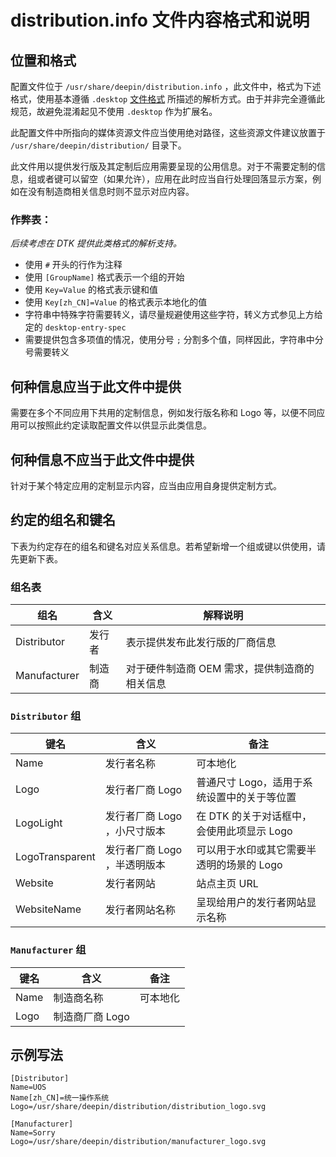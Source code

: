 # distribution.info 文件内容格式和说明

## 位置和格式

配置文件位于 `/usr/share/deepin/distribution.info` ，此文件中，格式为下述格式，使用基本遵循 `.desktop` [文件格式](https://specifications.freedesktop.org/desktop-entry-spec/latest/) 所描述的解析方式。由于并非完全遵循此规范，故避免混淆起见不使用 `.desktop` 作为扩展名。

此配置文件中所指向的媒体资源文件应当使用绝对路径，这些资源文件建议放置于 `/usr/share/deepin/distribution/` 目录下。

此文件用以提供发行版及其定制后应用需要呈现的公用信息。对于不需要定制的信息，组或者键可以留空（如果允许），应用在此时应当自行处理回落显示方案，例如在没有制造商相关信息时则不显示对应内容。

### 作弊表：

*后续考虑在 DTK 提供此类格式的解析支持。*

 - 使用 `#` 开头的行作为注释
 - 使用 `[GroupName]` 格式表示一个组的开始
 - 使用 `Key=Value` 的格式表示键和值
 - 使用 `Key[zh_CN]=Value` 的格式表示本地化的值
 - 字符串中特殊字符需要转义，请尽量规避使用这些字符，转义方式参见上方给定的 `desktop-entry-spec` 
 - 需要提供包含多项值的情况，使用分号 `;` 分割多个值，同样因此，字符串中分号需要转义

## 何种信息应当于此文件中提供

需要在多个不同应用下共用的定制信息，例如发行版名称和 Logo 等，以便不同应用可以按照此约定读取配置文件以供显示此类信息。

## 何种信息不应当于此文件中提供

针对于某个特定应用的定制显示内容，应当由应用自身提供定制方式。

## 约定的组名和键名

下表为约定存在的组名和键名对应关系信息。若希望新增一个组或键以供使用，请先更新下表。

### 组名表

组名 | 含义 | 解释说明
----|----|----
Distributor | 发行者 | 表示提供发布此发行版的厂商信息
Manufacturer | 制造商 | 对于硬件制造商 OEM 需求，提供制造商的相关信息

### `Distributor` 组

键名 | 含义 | 备注
----|----|----
Name | 发行者名称 | 可本地化
Logo | 发行者厂商 Logo | 普通尺寸 Logo，适用于系统设置中的关于等位置
LogoLight | 发行者厂商 Logo ，小尺寸版本 | 在 DTK 的关于对话框中，会使用此项显示 Logo
LogoTransparent | 发行者厂商 Logo ，半透明版本 | 可以用于水印或其它需要半透明的场景的 Logo
Website | 发行者网站 | 站点主页 URL
WebsiteName | 发行者网站名称 | 呈现给用户的发行者网站显示名称

### `Manufacturer` 组

键名 | 含义 | 备注
----|----|----
Name | 制造商名称 | 可本地化
Logo | 制造商厂商 Logo | 

## 示例写法

```
[Distributor]
Name=UOS
Name[zh_CN]=统一操作系统
Logo=/usr/share/deepin/distribution/distribution_logo.svg

[Manufacturer]
Name=Sorry
Logo=/usr/share/deepin/distribution/manufacturer_logo.svg
```
